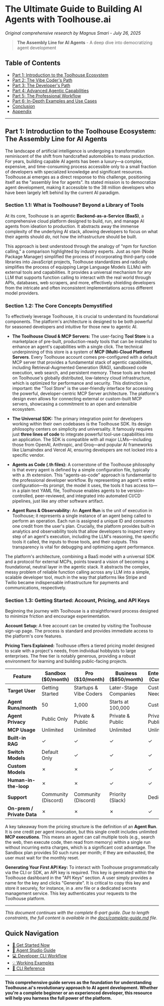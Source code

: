 # The Ultimate Guide to Building AI Agents with Toolhouse.ai

*Original comprehensive research by Magnus Smari - July 26, 2025*

> **The Assembly Line for AI Agents** - A deep dive into democratizing agent development

## Table of Contents

- [Part 1: Introduction to the Toolhouse Ecosystem](#part-1-introduction-to-the-toolhouse-ecosystem)
- [Part 2: The Vibe Coder's Path](#part-2-the-vibe-coders-path)
- [Part 3: The Developer's Path](#part-3-the-developers-path)
- [Part 4: Advanced Agentic Capabilities](#part-4-advanced-agentic-capabilities)
- [Part 5: The Professional Workflow](#part-5-the-professional-workflow)
- [Part 6: In-Depth Examples and Use Cases](#part-6-in-depth-examples-and-use-cases)
- [Conclusion](#conclusion)
- [Appendix](#appendix)

---

## Part 1: Introduction to the Toolhouse Ecosystem: The Assembly Line for AI Agents

The landscape of artificial intelligence is undergoing a transformation reminiscent of the shift from handcrafted automobiles to mass production. For years, building capable AI agents has been a luxury—a complex, expensive, and time-consuming process accessible only to a small fraction of developers with specialized knowledge and significant resources. Toolhouse.ai emerges as a direct response to this challenge, positioning itself as the "assembly line for agents". Its stated mission is to democratize agent development, making it accessible to the 38 million developers who have been largely left behind by the current AI paradigm.

### Section 1.1: What is Toolhouse? Beyond a Library of Tools

At its core, Toolhouse is an agentic **Backend-as-a-Service (BaaS)**, a comprehensive cloud platform designed to build, run, and manage AI agents from ideation to production. It abstracts away the immense complexity of the underlying AI stack, allowing developers to focus on what their agents should *do*, not how the infrastructure should be built.

This approach is best understood through the analogy of "npm for function calling," a comparison highlighted by industry experts. Just as npm (Node Package Manager) simplified the process of incorporating third-party code libraries into JavaScript projects, Toolhouse standardizes and radically simplifies the process of equipping Large Language Models (LLMs) with external tools and capabilities. It provides a universal mechanism for any LLM that supports function calling to interact with the real world through APIs, databases, web scrapers, and more, effectively shielding developers from the intricate and often inconsistent implementations across different model providers.

### Section 1.2: The Core Concepts Demystified

To effectively leverage Toolhouse, it is crucial to understand its foundational components. The platform's architecture is designed to be both powerful for seasoned developers and intuitive for those new to agentic AI.

* **The Toolhouse Cloud & MCP Servers:** The user-facing **Tool Store** is a marketplace of pre-built, production-ready tools that can be installed to enhance an agent's capabilities with a single click. The technical underpinning of this store is a system of **MCP (Multi-Cloud Platform) Servers**. Every Toolhouse account comes pre-configured with a default MCP server that provides a fundamental stack of agentic capabilities, including Retrieval-Augmented Generation (RAG), sandboxed code execution, web search, and persistent memory. These tools are hosted on Toolhouse's globally distributed, low-latency cloud infrastructure, which is optimized for performance and security. This distinction is important: the "Tool Store" is the user-friendly interface for accessing the powerful, developer-centric MCP Server architecture. The platform's design even allows for connecting external or custom-built MCP servers, showcasing a commitment to an open and extensible ecosystem.

* **The Universal SDK:** The primary integration point for developers working within their own codebases is the Toolhouse SDK. Its design philosophy centers on simplicity and universality. It famously requires just **three lines of code** to integrate powerful tool-use capabilities into an application. The SDK is compatible with all major LLMs—including those from OpenAI, Anthropic, and Groq—and popular AI frameworks like LlamaIndex and Vercel AI, ensuring developers are not locked into a specific vendor.

* **Agents as Code (.th files):** A cornerstone of the Toolhouse philosophy is that every agent is defined by a simple configuration file, typically with a .th extension. This "agents-as-code" approach is fundamental to the professional developer workflow. By representing an agent's entire configuration—its prompt, the model it uses, the tools it has access to—in a plain text YAML file, Toolhouse enables agents to be version-controlled, peer-reviewed, and integrated into automated CI/CD pipelines, just like any other software artifact.

* **Agent Runs & Observability:** An **Agent Run** is the unit of execution in Toolhouse; it represents a single instance of an agent being called to perform an operation. Each run is assigned a unique ID and consumes one credit from the user's plan. Crucially, the platform provides built-in analytics and observability tools that allow developers to inspect every step of an agent's execution, including the LLM's reasoning, the specific tools it called, the inputs to those tools, and their outputs. This transparency is vital for debugging and optimizing agent performance.

The platform's architecture, combining a BaaS model with a universal SDK and a protocol for external MCPs, points toward a vision of becoming a foundational, neutral layer in the agentic stack. It abstracts the complex, messy problem of reliable function calling across any LLM into a simple, scalable developer tool, much in the way that platforms like Stripe and Twilio became indispensable infrastructure for payments and communications, respectively.

### Section 1.3: Getting Started: Account, Pricing, and API Keys

Beginning the journey with Toolhouse is a straightforward process designed to minimize friction and encourage experimentation.

**Account Setup:** A free account can be created by visiting the Toolhouse sign-up page. The process is standard and provides immediate access to the platform's core features.

**Pricing Tiers Explained:** Toolhouse offers a tiered pricing model designed to scale with a project's needs, from individual hobbyists to large enterprises. The free tier is notably generous, providing a robust environment for learning and building public-facing projects.

| Feature | Sandbox ($0/month) | Pro ($10/month) | Business ($850/month) | Enterprise (Custom) |
|---------|-------------------|-----------------|----------------------|---------------------|
| **Target User** | Getting Started | Startups & Vibe Coders | Later-Stage Companies | Custom Needs |
| **Agent Runs/month** | 50 | 1,000 | Starts at 100,000 | Custom |
| **Agent Privacy** | Public Only | Private & Public | Private & Public | Private & Public |
| **MCP Usage** | Unlimited | Unlimited | Unlimited | Unlimited |
| **Built-in RAG** | ✓ | ✓ | ✓ | ✓ |
| **Switch Models** | Default Only | ✓ | ✓ | ✓ |
| **Custom Models** | ✗ | ✗ | ✓ | ✓ |
| **Human-in-the-loop** | ✗ | ✗ | ✓ | ✓ |
| **Support** | Community (Discord) | Community (Discord) | Priority (Slack) | Dedicated |
| **On-prem / Private Data** | ✗ | ✗ | ✗ | ✓ |

A key takeaway from the pricing structure is the definition of an **Agent Run**. It is one credit per agent invocation, but this single credit includes unlimited **MCP executions**. This means an agent can call multiple tools (e.g., search the web, then execute code, then read from memory) within a single run without incurring extra charges, which is a significant cost advantage. The Sandbox plan provides 50 such runs per month; if they are exhausted, the user must wait for the monthly reset.

**Generating Your First API Key:** To interact with Toolhouse programmatically via the CLI or SDK, an API key is required. This key is generated within the Toolhouse dashboard in the "API Keys" section. A user simply provides a name for the key and clicks "Generate". It is critical to copy this key and store it securely, for instance, in a .env file or a dedicated secrets management service. This key authenticates your requests to the Toolhouse platform.

---

*This document continues with the complete 6-part guide. Due to length constraints, the full content is available in the [docs/complete-guide.md](docs/complete-guide.md) file.*

## Quick Navigation

- [🚀 Get Started Now](docs/02-getting-started.md)
- [🎨 Agent Studio Guide](docs/03-agent-studio.md)
- [💻 Developer CLI Workflow](docs/04-developer-workflow.md)
- [💡 Working Examples](examples/)
- [📖 CLI Reference](docs/reference/cli-commands.md)

---

**This comprehensive guide serves as the foundation for understanding Toolhouse.ai's revolutionary approach to AI agent development. Whether you're a complete beginner or an experienced developer, this resource will help you harness the full power of the platform.**
